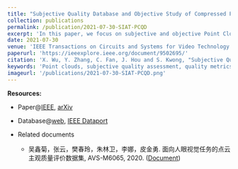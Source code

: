 ```yaml
---
title: "Subjective Quality Database and Objective Study of Compressed Point Clouds with 6DoF Head-mounted Display"
collection: publications
permalink: /publication/2021-07-30-SIAT-PCQD
excerpt: 'In this paper, we focus on subjective and objective Point Cloud Quality Assessment (PCQA) in an immersive environment and study the effect of geometry and texture attributes in compression distortion. Using a Head-Mounted Display (HMD) with six degrees of freedom, we establish a subjective PCQA database, named SIAT Point Cloud Quality Database (SIAT-PCQD). Our database consists of 340 distorted point clouds compressed by the MPEG point cloud encoder with the combination of 20 sequences and 17 pairs of geometry and texture quantization parameters. The impact of distorted geometry and texture attributes is further discussed in this paper. Then, we propose two projection-based objective quality evaluation methods, i.e., a weighted view projection based model and a patch projection based model. Our subjective database and findings can be used in point cloud processing, transmission, and coding, especially for virtual reality applications. The subjective dataset has been released in the public repository.'
date: 2021-07-30
venue: 'IEEE Transactions on Circuits and Systems for Video Technology'
paperurl: 'https://ieeexplore.ieee.org/document/9502695/'
citation: 'X. Wu, Y. Zhang, C. Fan, J. Hou and S. Kwong, "Subjective Quality Database and Objective Study of Compressed Point Clouds with 6DoF Head-mounted Display," in IEEE Transactions on Circuits and Systems for Video Technology, doi: 10.1109/TCSVT.2021.3101484.'
keywords: 'Point clouds, subjective quality assessment, quality metrics, virtual reality, six degrees of freedom (6DoF).'
imageurl: '/publications/2021-07-30-SIAT-PCQD.png'
---
```

**Resources:**

- Paper@[IEEE](https://ieeexplore.ieee.org/document/9502695), [arXiv](https://arxiv.org/abs/2008.02501)

- Database@[web](http://codec.siat.ac.cn/video_download_siat-pcqd.html), [IEEE Dataport](https://dx.doi.org/10.21227/ad8d-7r28)

- Related documents
  - 吴鑫菊，张云，樊春玲，朱林卫，李娜，皮金勇. 面向人眼视觉任务的点云主观质量评价数据集, AVS-M6065, 2020. ([Document](http://codec.siat.ac.cn/SIAT-PCQD/M6065_v3.zip))